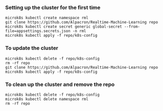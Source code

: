 ### Setting up the cluster for the first time
```
microk8s kubectl create namespace rml
git clone https://github.com/Alpacron/Realtime-Machine-Learning repo
microk8s kubectl create secret generic global-secret --from-file=appsettings.secrets.json -n rml
microk8s kubectl apply -f repo/k8s-config
```

### To update the cluster

```commandline
microk8s kubectl delete -f repo/k8s-config
rm -rf repo
git clone https://github.com/Alpacron/Realtime-Machine-Learning repo
microk8s kubectl apply -f repo/k8s-config
```

### To clean up the cluster and remove the repo
```commandline
microk8s kubectl delete -f repo/k8s-config
microk8s kubectl delete namespace rml
rm -rf repo
```